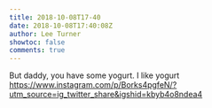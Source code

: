 ```yaml
---
title: 2018-10-08T17-40
date: 2018-10-08T17:40:08Z
author: Lee Turner
showtoc: false
comments: true
---
```


But daddy, you have some yogurt. I like yogurt https://www.instagram.com/p/Borks4pgfeN/?utm_source=ig_twitter_share&igshid=kbyb4o8ndea4

